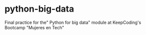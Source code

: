# python-big-data
Final practice for the" Python for big data" module at KeepCoding's Bootcamp "Mujeres en Tech"
